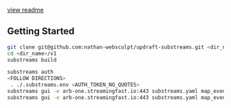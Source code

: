 [view readme](https://github.com/nathan-websculpt/updraft-substreams/tree/main/v1)

## Getting Started
```bash
git clone git@github.com:nathan-websculpt/updraft-substreams.git <dir_name>
cd <dir_name>/v1
substreams build

substreams auth
<FOLLOW DIRECTIONS>
 . ./.substreams.env <AUTH_TOKEN_NO_QUOTES>
substreams gui -e arb-one.streamingfast.io:443 substreams.yaml map_events -s 345473248 -t +1
substreams gui -e arb-one.streamingfast.io:443 substreams.yaml map_events_calls -s 345473248 -t +1


```
